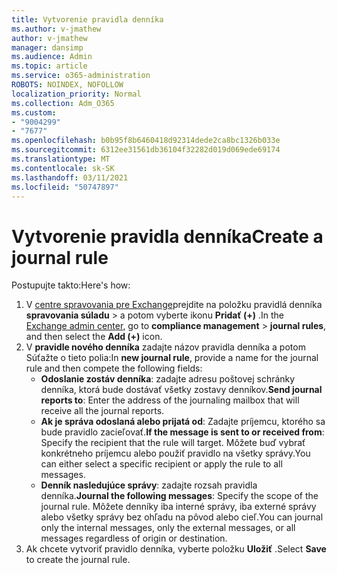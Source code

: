 ```yaml
---
title: Vytvorenie pravidla denníka
ms.author: v-jmathew
author: v-jmathew
manager: dansimp
ms.audience: Admin
ms.topic: article
ms.service: o365-administration
ROBOTS: NOINDEX, NOFOLLOW
localization_priority: Normal
ms.collection: Adm_O365
ms.custom:
- "9004299"
- "7677"
ms.openlocfilehash: b0b95f8b6460418d92314dede2ca8bc1326b033e
ms.sourcegitcommit: 6312ee31561db36104f32282d019d069ede69174
ms.translationtype: MT
ms.contentlocale: sk-SK
ms.lasthandoff: 03/11/2021
ms.locfileid: "50747897"
---
```

# <a name="create-a-journal-rule"></a><span data-ttu-id="a82eb-102">Vytvorenie pravidla denníka</span><span class="sxs-lookup"><span data-stu-id="a82eb-102">Create a journal rule</span></span>

<span data-ttu-id="a82eb-103">Postupujte takto:</span><span class="sxs-lookup"><span data-stu-id="a82eb-103">Here's how:</span></span>

1. <span data-ttu-id="a82eb-104">V [centre spravovania pre Exchange](https://go.microsoft.com/fwlink/p/?linkid=2059104)prejdite na položku pravidlá denníka **spravovania súladu**  >  a potom vyberte ikonu **Pridať (+)** .</span><span class="sxs-lookup"><span data-stu-id="a82eb-104">In the [Exchange admin center](https://go.microsoft.com/fwlink/p/?linkid=2059104), go to **compliance management** > **journal rules**, and then select the **Add (+)** icon.</span></span>
2. <span data-ttu-id="a82eb-105">V **pravidle nového denníka** zadajte názov pravidla denníka a potom Súťažte o tieto polia:</span><span class="sxs-lookup"><span data-stu-id="a82eb-105">In **new journal rule**, provide a name for the journal rule and then compete the following fields:</span></span>  
    - <span data-ttu-id="a82eb-106">**Odoslanie zostáv denníka**: zadajte adresu poštovej schránky denníka, ktorá bude dostávať všetky zostavy denníkov.</span><span class="sxs-lookup"><span data-stu-id="a82eb-106">**Send journal reports to**: Enter the address of the journaling mailbox that will receive all the journal reports.</span></span>  
    - <span data-ttu-id="a82eb-107">**Ak je správa odoslaná alebo prijatá od**: Zadajte príjemcu, ktorého sa bude pravidlo zacieľovať.</span><span class="sxs-lookup"><span data-stu-id="a82eb-107">**If the message is sent to or received from**: Specify the recipient that the rule will target.</span></span> <span data-ttu-id="a82eb-108">Môžete buď vybrať konkrétneho príjemcu alebo použiť pravidlo na všetky správy.</span><span class="sxs-lookup"><span data-stu-id="a82eb-108">You can either select a specific recipient or apply the rule to all messages.</span></span>  
    - <span data-ttu-id="a82eb-109">**Denník nasledujúce správy**: zadajte rozsah pravidla denníka.</span><span class="sxs-lookup"><span data-stu-id="a82eb-109">**Journal the following messages**: Specify the scope of the journal rule.</span></span> <span data-ttu-id="a82eb-110">Môžete denníky iba interné správy, iba externé správy alebo všetky správy bez ohľadu na pôvod alebo cieľ.</span><span class="sxs-lookup"><span data-stu-id="a82eb-110">You can journal only the internal messages, only the external messages, or all messages regardless of origin or destination.</span></span>
3. <span data-ttu-id="a82eb-111">Ak chcete vytvoriť pravidlo denníka, vyberte položku **Uložiť** .</span><span class="sxs-lookup"><span data-stu-id="a82eb-111">Select **Save** to create the journal rule.</span></span>
